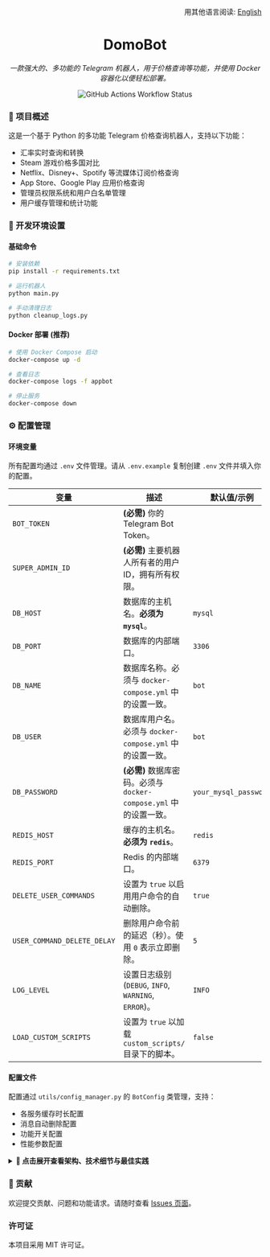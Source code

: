 <div align="right">

用其他语言阅读: [English](./README.md)

</div>

<div align="center">

# DomoBot
*一款强大的、多功能的 Telegram 机器人，用于价格查询等功能，并使用 Docker 容器化以便轻松部署。*

</div>

<p align="center">
  <img src="https://github.com/SzeMeng76/domobot/actions/workflows/docker-publish.yml/badge.svg" alt="GitHub Actions Workflow Status" />
</p>

### 📝 项目概述

这是一个基于 Python 的多功能 Telegram 价格查询机器人，支持以下功能：
-   汇率实时查询和转换
-   Steam 游戏价格多国对比
-   Netflix、Disney+、Spotify 等流媒体订阅价格查询
-   App Store、Google Play 应用价格查询
-   管理员权限系统和用户白名单管理
-   用户缓存管理和统计功能

### 🚀 开发环境设置

#### 基础命令
```bash
# 安装依赖
pip install -r requirements.txt

# 运行机器人
python main.py

# 手动清理日志
python cleanup_logs.py
````

#### Docker 部署 (推荐)

```bash
# 使用 Docker Compose 启动
docker-compose up -d

# 查看日志
docker-compose logs -f appbot

# 停止服务
docker-compose down
```

### ⚙️ 配置管理

#### 环境变量

所有配置均通过 `.env` 文件管理。请从 `.env.example` 复制创建 `.env` 文件并填入你的配置。

| 变量                        | 描述                                                                    | 默认值/示例             |
| --------------------------- | ----------------------------------------------------------------------- | ----------------------- |
| `BOT_TOKEN`                 | **(必需)** 你的 Telegram Bot Token。                                    |                         |
| `SUPER_ADMIN_ID`            | **(必需)** 主要机器人所有者的用户ID，拥有所有权限。                     |                         |
| `DB_HOST`                   | 数据库的主机名。**必须为 `mysql`**。                                    | `mysql`                 |
| `DB_PORT`                   | 数据库的内部端口。                                                      | `3306`                  |
| `DB_NAME`                   | 数据库名称。必须与 `docker-compose.yml` 中的设置一致。                  | `bot`                   |
| `DB_USER`                   | 数据库用户名。必须与 `docker-compose.yml` 中的设置一致。                | `bot`                   |
| `DB_PASSWORD`               | **(必需)** 数据库密码。必须与 `docker-compose.yml` 中的设置一致。       | `your_mysql_password`   |
| `REDIS_HOST`                | 缓存的主机名。**必须为 `redis`**。                                        | `redis`                 |
| `REDIS_PORT`                | Redis 的内部端口。                                                      | `6379`                  |
| `DELETE_USER_COMMANDS`      | 设置为 `true` 以启用用户命令的自动删除。                                  | `true`                  |
| `USER_COMMAND_DELETE_DELAY` | 删除用户命令前的延迟（秒）。使用 `0` 表示立即删除。                 | `5`                     |
| `LOG_LEVEL`                 | 设置日志级别 (`DEBUG`, `INFO`, `WARNING`, `ERROR`)。              | `INFO`                  |
| `LOAD_CUSTOM_SCRIPTS`       | 设置为 `true` 以加载 `custom_scripts/` 目录下的脚本。                     | `false`                 |

#### 配置文件
配置通过 `utils/config_manager.py` 的 `BotConfig` 类管理，支持：
-   各服务缓存时长配置
-   消息自动删除配置
-   功能开关配置
-   性能参数配置

<details>
<summary><b>📖 点击展开查看架构、技术细节与最佳实践</b></summary>

### 🛠️ 架构概述

#### 核心组件

1.  **主程序** (`main.py`): 负责异步初始化、依赖注入和应用生命周期管理。
2.  **命令模块** (`commands/`): 每个服务都作为独立的模块，通过工厂模式进行统一注册和权限控制。
3.  **工具模块** (`utils/`):
      - `config_manager.py`: 管理配置。
      - `redis_cache_manager.py`: 使用 Redis 处理缓存。
      - `mysql_user_manager.py`: 管理数据库交互。
      - `task_scheduler.py`: 调度后台任务。
      - `permissions.py`: 权限检查系统。
4.  **数据存储:**
      - **Redis:** 用于缓存和调度消息删除。
      - **MySQL:** 用于持久化存储用户数据和权限。

#### 关键设计模式

  - **命令工厂模式**: 统一命令注册和权限管理
  - **依赖注入**: 核心组件通过 `bot_data` 传递
  - **异步编程**: 全面支持异步操作
  - **错误处理**: 使用装饰器统一错误处理
  - **直接异步权限检查**: 移除了复杂的适配器层，直接使用 MySQL 异步操作

### 🗄️ 数据库结构

  - `users`: 用户基本信息
  - `admin_permissions`: 管理员权限
  - `super_admins`: 超级管理员
  - `user_whitelist`: 用户白名单
  - `group_whitelist`: 群组白名单
  - `admin_logs`: 管理员操作日志
  - `command_stats`: 命令使用统计

初始化脚本: `database/init.sql`

### 🔐 权限系统

#### 架构优化

项目已经完全移除了 SQLite 兼容性适配器，统一使用 MySQL + Redis 架构：

  - **直接异步权限检查**: `utils/permissions.py` 直接通过 `context.bot_data['user_cache_manager']` 获取 MySQL 管理器
  - **统一数据存储**: 所有权限数据存储在 MySQL 中，避免了数据不一致问题
  - **性能优化**: 移除了同步转异步的复杂性，提升了响应速度

#### 权限级别

1.  **超级管理员**: 通过环境变量 `SUPER_ADMIN_ID` 配置
2.  **普通管理员**: 存储在 MySQL `admin_permissions` 表中
3.  **白名单用户**: 私聊需要在 `user_whitelist` 表中，群聊需要群组在 `group_whitelist` 表中

### 🧩 扩展功能

#### 自定义脚本

在 `custom_scripts/` 目录放置 Python 脚本，设置 `LOAD_CUSTOM_SCRIPTS=true` 后自动加载。
脚本可以访问：

  - `application`: Telegram 应用实例
  - `cache_manager`: Redis 缓存管理器
  - `rate_converter`: 汇率转换器
  - `user_cache_manager`: 用户缓存管理器
  - `stats_manager`: 统计管理器

#### 命令开发

1.  在 `commands/` 目录创建新模块
2.  使用 `command_factory.register_command()` 注册命令
3.  设置适当的权限级别
4.  在 `main.py` 中注入必要的依赖

### 📊 日志和监控

#### 日志管理

  - **日志文件：** `logs/bot-YYYY-MM-DD.log`
  - **自动轮换：** 10MB 大小限制，保留 5 个备份
  - **日志级别：** 支持 DEBUG、INFO、WARNING、ERROR
  - **定期清理：** 通过 `cleanup_logs.py` 或定时任务

#### 监控功能

  - 命令使用统计
  - 用户活跃度监控
  - 错误日志记录
  - 性能指标收集

### ⚡ 性能优化

#### 缓存策略

  - **Redis 缓存：** 用于高频访问数据和价格信息
  - **统一缓存管理：** 通过 `redis_cache_manager.py` 统一管理
  - **智能缓存：** 不同服务有不同的缓存时长配置

#### 任务调度

  - **Redis 任务调度器：** 支持定时任务
  - **消息删除调度：** 自动清理临时消息
  - **缓存清理任务：** 定期清理过期缓存

#### 连接管理

  - **连接池：** MySQL 和 Redis 连接池
  - **异步客户端：** httpx 异步 HTTP 客户端
  - **资源清理：** 优雅关闭连接

### 💡 开发最佳实践

1.  **错误处理**: 使用 `@with_error_handling` 装饰器
2.  **日志记录**: 使用适当的日志级别
3.  **权限检查**: 使用 `@require_permission(Permission.USER/ADMIN/SUPER_ADMIN)` 装饰器
4.  **异步权限操作**: 通过 `context.bot_data['user_cache_manager']` 获取用户管理器
5.  **缓存使用**: 合理使用 Redis 缓存避免重复请求
6.  **异步编程**: 使用 `async/await` 处理所有 I/O 操作
7.  **配置管理**: 通过环境变量管理配置
8.  **数据库操作**: 使用参数化查询防止 SQL 注入

### 🔍 故障排除

#### 常见问题

1.  **数据库连接失败**: 检查 MySQL 配置和连接
2.  **Redis 连接失败**: 检查 Redis 服务状态
3.  **权限错误**: 确认用户在白名单或管理员列表中
4.  **命令不响应**: 检查日志文件中的错误信息

#### 调试技巧

1.  设置 `LOG_LEVEL=DEBUG` 获取详细日志
2.  使用 `docker-compose logs -f appbot` 查看实时日志
3.  检查 Redis 缓存状态
4.  验证数据库表结构和数据

### 📜 架构迁移记录

#### v2.0 架构统一 (最新)

**已移除的组件:**

  - `utils/compatibility_adapters.py` - SQLite 兼容性适配器
  - `utils/redis_mysql_adapters.py` - 混合适配器
  - `utils/unified_database.py` - SQLite 统一数据库
  - `utils/deletion_task_manager.py` - 未使用的删除任务管理器
  - 其他 SQLite 相关文件

**架构优化:**

  - 统一使用 MySQL + Redis 架构
  - 直接异步权限检查，移除了复杂的适配器层
  - 提升了性能和代码可维护性
  - 解决了群组白名单用户无法使用机器人的问题

**迁移要点:**

  - 所有权限数据现在存储在 MySQL 中
  - Redis 用于缓存和消息删除调度
  - 环境变量中必须配置 MySQL 和 Redis 连接信息

</details>

### 🤝 贡献

欢迎提交贡献、问题和功能请求。请随时查看 [Issues 页面](https://www.google.com/search?q=https://github.com/SzeMeng76/domobot/issues)。

### 许可证

本项目采用 MIT 许可证。

```
```
